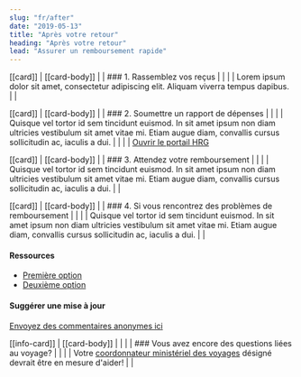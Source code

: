 ```yaml
---
slug: "fr/after"
date: "2019-05-13"
title: "Après votre retour"
heading: "Après votre retour"
lead: "Assurer un remboursement rapide"
---
```


<div class="content-left col-xs-12 col-sm-12 col-md-8">

[[card]]
| [[card-body]]
| | ### 1. Rassemblez vos reçus
| |
| | Lorem ipsum dolor sit amet, consectetur adipiscing elit. Aliquam viverra tempus dapibus.
| |

[[card]]
| [[card-body]]
| | ### 2. Soumettre un rapport de dépenses
| |
| | Quisque vel tortor id sem tincidunt euismod. In sit amet ipsum non diam ultricies vestibulum sit amet vitae mi. Etiam augue diam, convallis cursus sollicitudin ac, iaculis a dui.
| |
| | [Ouvrir le portail HRG](/)

[[card]]
| [[card-body]]
| | ### 3. Attendez votre remboursement
| |
| | Quisque vel tortor id sem tincidunt euismod. In sit amet ipsum non diam ultricies vestibulum sit amet vitae mi. Etiam augue diam, convallis cursus sollicitudin ac, iaculis a dui.
| |

[[card]]
| [[card-body]]
| | ### 4. Si vous rencontrez des problèmes de remboursement
| |
| | Quisque vel tortor id sem tincidunt euismod. In sit amet ipsum non diam ultricies vestibulum sit amet vitae mi. Etiam augue diam, convallis cursus sollicitudin ac, iaculis a dui.
| |

</div>

<div class="content-right col-xs-6 col-md-4">

#### Ressources
* [Première option](/)
* [Deuxième option](/)

#### Suggérer une mise à jour
[Envoyez des commentaires anonymes ici](https://docs.google.com/forms/d/e/1FAIpQLSf9y3VY3ADLpQ4kQLGvOo4cIdEEi5Hs3en-0lWRc4wQeTRheg/viewform)

[[info-card]]
| [[card-body]]
| |
| | ### Vous avez encore des questions liées au voyage?
| |
| | Votre [coordonnateur ministériel des voyages](https://www.tbs-sct.gc.ca/ap/list-liste/dtc-cmv-eng.asp) désigné devrait être en mesure d'aider!
| |

</div>